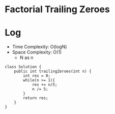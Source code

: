 # Factorial Trailing Zeroes
# Log
* Time Complexity: O(logN)
* Space Complexity: O(1)
	* N as n
```
class Solution {
    public int trailingZeroes(int n) {
        int res = 0;
        while(n >= 1){
            res += n/5;
            n /= 5;
        }
        return res;
    }
}
```